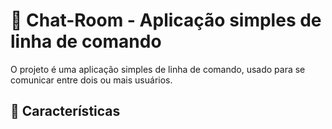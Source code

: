 # 📨 Chat-Room - Aplicação simples de linha de comando
O projeto é uma aplicação simples de linha de comando, usado para se comunicar entre dois ou mais usuários.

## 📌 Características
